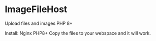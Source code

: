 # ImageFileHost
 Upload files and images
 PHP 8+

 Install: Nginx PHP8+ 
 Copy the files to your webspace and it will work.
